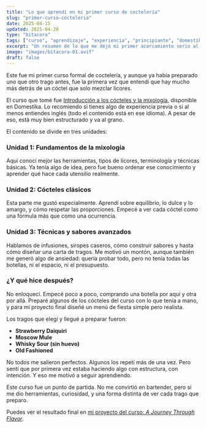```yaml
---
title: "Lo que aprendí en mi primer curso de coctelería"
slug: "primer-curso-cocteleria"
date: 2025-04-15
updated: 2025-04-20
type: "bitacora"
tags: ["curso", "aprendizaje", "experiencia", "principiante", "domestika"]
excerpt: "Un resumen de lo que me dejó mi primer acercamiento serio al mundo de la coctelería, desde el shaker hasta el respeto por cada ingrediente."
image: "images/bitacora-01.avif"
draft: false
---
```


Este fue mi primer curso formal de coctelería, y aunque ya había preparado uno que otro trago antes, fue la primera vez que entendí que hay mucho más detrás de un cóctel que solo mezclar licores.

El curso que tomé fue [Introducción a los cócteles y la mixología](https://www.domestika.org/es/courses/5480-introduction-to-cocktails-and-mixology), disponible en Domestika. Lo recomiendo si tienes algo de experiencia previa o si al menos entiendes inglés (todo el contenido está en ese idioma). A pesar de eso, está muy bien estructurado y va al grano.

El contenido se divide en tres unidades:

### Unidad 1: Fundamentos de la mixología

Aquí conocí mejor las herramientas, tipos de licores, terminología y técnicas básicas. Ya tenía algo de idea, pero fue bueno ordenar ese conocimiento y aprender qué hace cada utensilio realmente.

### Unidad 2: Cócteles clásicos

Esta parte me gustó especialmente. Aprendí sobre equilibrio, lo dulce y lo amargo, y cómo respetar las proporciones. Empecé a ver cada cóctel como una fórmula más que como una ocurrencia.

### Unidad 3: Técnicas y sabores avanzados

Hablamos de infusiones, siropes caseros, cómo construir sabores y hasta cómo diseñar una carta de tragos. Me motivó un montón, aunque también me generó algo de ansiedad: quería probar todo, pero no tenía todas las botellas, ni el espacio, ni el presupuesto.

### ¿Y qué hice después?

No enloquecí. Empecé poco a poco, comprando una botella por aquí y otra por allá. Preparé algunos de los cócteles del curso con lo que tenía a mano, y para mi proyecto final diseñé un menú de fiesta simple pero realista.

Los tragos que elegí y llegué a preparar fueron:

- **Strawberry Daiquiri**
- **Moscow Mule**
- **Whisky Sour (sin huevo)**
- **Old Fashioned**

No todos me salieron perfectos. Algunos los repetí más de una vez. Pero sentí que por primera vez estaba haciendo algo con estructura, con intención. Y eso me motivó a seguir aprendiendo.

Este curso fue un punto de partida. No me convirtió en bartender, pero sí me dio herramientas, curiosidad, y una forma distinta de ver cada trago que preparo.

Puedes ver el resultado final en [mi proyecto del curso: *A Journey Through Flavor*](https://www.domestika.org/es/projects/1805349-a-journey-through-flavor).
